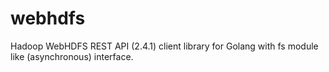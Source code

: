 # webhdfs
Hadoop WebHDFS REST API (2.4.1) client library for Golang with fs module like (asynchronous) interface.
